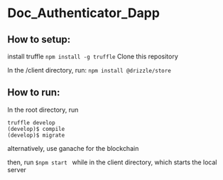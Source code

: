 # Doc_Authenticator_Dapp

## How to setup:
install truffle 
    `npm install -g truffle`
Clone this repository

In the /client directory, run:
    `npm install @drizzle/store`

## How to run: 
In the root directory, run
```
truffle develop
(develop)$ compile
(develop)$ migrate
```

alternatively, use ganache for the blockchain

then, run 
    `$npm start `
while in the client directory, which starts the local server